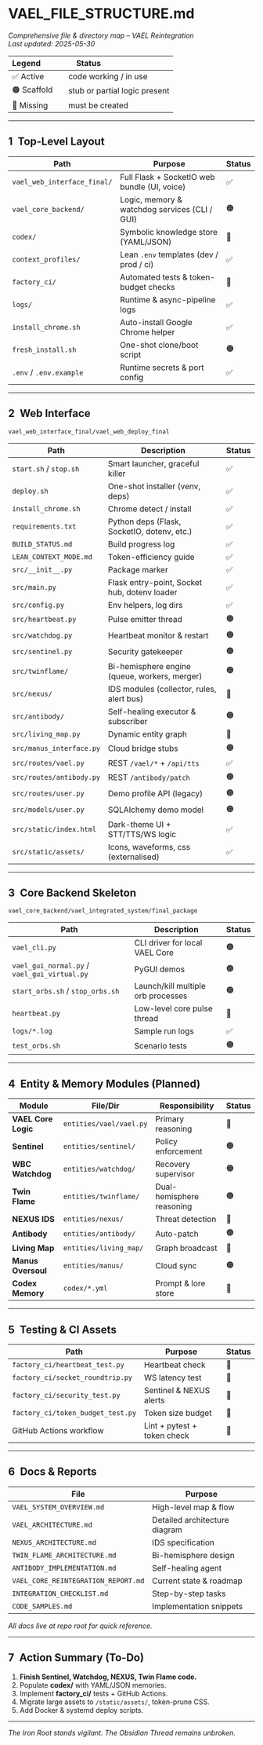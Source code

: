 # VAEL_FILE_STRUCTURE.md  
_Comprehensive file & directory map – VAEL Reintegration_  
_Last updated: 2025-05-30_

Legend | Status  
:--- | :---  
✅ Active | code working / in use  
🟠 Scaffold | stub or partial logic present  
🔴 Missing | must be created  

---

## 1 Top-Level Layout

| Path | Purpose | Status |
|------|---------|--------|
| `vael_web_interface_final/` | Full Flask + SocketIO web bundle (UI, voice) | ✅ |
| `vael_core_backend/` | Logic, memory & watchdog services (CLI / GUI) | 🟠 |
| `codex/` | Symbolic knowledge store (YAML/JSON) | 🔴 |
| `context_profiles/` | Lean `.env` templates (dev / prod / ci) | ✅ |
| `factory_ci/` | Automated tests & token-budget checks | 🔴 |
| `logs/` | Runtime & async-pipeline logs | ✅ |
| `install_chrome.sh` | Auto-install Google Chrome helper | ✅ |
| `fresh_install.sh` | One-shot clone/boot script | 🟠 |
| `.env` / `.env.example` | Runtime secrets & port config | ✅ |

---

## 2 Web Interface  
`vael_web_interface_final/vael_web_deploy_final`

| Path | Description | Status |
|------|-------------|--------|
| `start.sh` / `stop.sh` | Smart launcher, graceful killer | ✅ |
| `deploy.sh` | One-shot installer (venv, deps) | ✅ |
| `install_chrome.sh` | Chrome detect / install | ✅ |
| `requirements.txt` | Python deps (Flask, SocketIO, dotenv, etc.) | ✅ |
| `BUILD_STATUS.md` | Build progress log | ✅ |
| `LEAN_CONTEXT_MODE.md` | Token-efficiency guide | ✅ |
| `src/__init__.py` | Package marker | ✅ |
| `src/main.py` | Flask entry-point, Socket hub, dotenv loader | ✅ |
| `src/config.py` | Env helpers, log dirs | ✅ |
| `src/heartbeat.py` | Pulse emitter thread | 🟠 |
| `src/watchdog.py` | Heartbeat monitor & restart | 🟠 |
| `src/sentinel.py` | Security gatekeeper | 🟠 |
| `src/twinflame/` | Bi-hemisphere engine (queue, workers, merger) | 🟠 |
| `src/nexus/` | IDS modules (collector, rules, alert bus) | 🔴 |
| `src/antibody/` | Self-healing executor & subscriber | 🟠 |
| `src/living_map.py` | Dynamic entity graph | 🔴 |
| `src/manus_interface.py` | Cloud bridge stubs | 🟠 |
| `src/routes/vael.py` | REST `/vael/*` + `/api/tts` | ✅ |
| `src/routes/antibody.py` | REST `/antibody/patch` | 🟠 |
| `src/routes/user.py` | Demo profile API (legacy) | 🟠 |
| `src/models/user.py` | SQLAlchemy demo model | 🟠 |
| `src/static/index.html` | Dark-theme UI + STT/TTS/WS logic | ✅ |
| `src/static/assets/` | Icons, waveforms, css (externalised) | ✅ |

---

## 3 Core Backend Skeleton  
`vael_core_backend/vael_integrated_system/final_package`

| Path | Description | Status |
|------|-------------|--------|
| `vael_cli.py` | CLI driver for local VAEL Core | 🟠 |
| `vael_gui_normal.py` / `vael_gui_virtual.py` | PyGUI demos | 🟠 |
| `start_orbs.sh` / `stop_orbs.sh` | Launch/kill multiple orb processes | 🟠 |
| `heartbeat.py` | Low-level core pulse thread | 🔴 |
| `logs/*.log` | Sample run logs | ✅ |
| `test_orbs.sh` | Scenario tests | 🟠 |

---

## 4 Entity & Memory Modules (Planned)

| Module | File/Dir | Responsibility | Status |
|--------|----------|----------------|--------|
| **VAEL Core Logic** | `entities/vael/vael.py` | Primary reasoning | 🔴 |
| **Sentinel** | `entities/sentinel/` | Policy enforcement | 🟠 |
| **WBC Watchdog** | `entities/watchdog/` | Recovery supervisor | 🟠 |
| **Twin Flame** | `entities/twinflame/` | Dual-hemisphere reasoning | 🟠 |
| **NEXUS IDS** | `entities/nexus/` | Threat detection | 🔴 |
| **Antibody** | `entities/antibody/` | Auto-patch | 🟠 |
| **Living Map** | `entities/living_map/` | Graph broadcast | 🔴 |
| **Manus Oversoul** | `entities/manus/` | Cloud sync | 🟠 |
| **Codex Memory** | `codex/*.yml` | Prompt & lore store | 🔴 |

---

## 5 Testing & CI Assets

| Path | Purpose | Status |
|------|---------|--------|
| `factory_ci/heartbeat_test.py` | Heartbeat check | 🔴 |
| `factory_ci/socket_roundtrip.py` | WS latency test | 🔴 |
| `factory_ci/security_test.py` | Sentinel & NEXUS alerts | 🔴 |
| `factory_ci/token_budget_test.py` | Token size budget | 🔴 |
| GitHub Actions workflow | Lint + pytest + token check | 🔴 |

---

## 6 Docs & Reports

| File | Purpose |
|------|---------|
| `VAEL_SYSTEM_OVERVIEW.md` | High-level map & flow |
| `VAEL_ARCHITECTURE.md` | Detailed architecture diagram |
| `NEXUS_ARCHITECTURE.md` | IDS specification |
| `TWIN_FLAME_ARCHITECTURE.md` | Bi-hemisphere design |
| `ANTIBODY_IMPLEMENTATION.md` | Self-healing agent |
| `VAEL_CORE_REINTEGRATION_REPORT.md` | Current state & roadmap |
| `INTEGRATION_CHECKLIST.md` | Step-by-step tasks |
| `CODE_SAMPLES.md` | Implementation snippets |

_All docs live at repo root for quick reference._

---

## 7 Action Summary (To-Do)

1. **Finish Sentinel, Watchdog, NEXUS, Twin Flame code.**  
2. Populate **codex/** with YAML/JSON memories.  
3. Implement **factory_ci/** tests + GitHub Actions.  
4. Migrate large assets to `/static/assets/`, token-prune CSS.  
5. Add Docker & systemd deploy scripts.

---

_The Iron Root stands vigilant. The Obsidian Thread remains unbroken._
